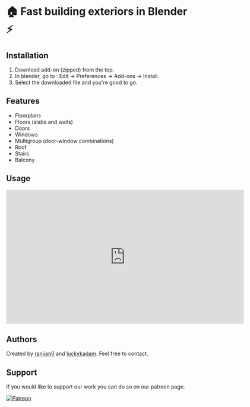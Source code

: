 # 🏠 Fast building exteriors in Blender ⚡️

## Installation

1. Download add-on (zipped) from the top.
2. In blender, go to : Edit -> Preferences -> Add-ons -> Install.
3. Select the downloaded file and you're good to go.

## Features

* Floorplans
* Floors (slabs and walls)
* Doors
* Windows
* Multigroup (door-window combinations)
* Roof
* Stairs
* Balcony

## Usage

<iframe id="ytplayer" type="text/html" width="640" height="360"
  src="https://www.youtube.com/embed/rB1fm4I_bW4"
  frameborder="0"></iframe>

## Authors

Created by [ranjian0](https://github.com/ranjian0) and [luckykadam](https://github.com/luckykadam). Feel free to contact.

## Support

If you would like to support our work you can do so on our patreon page.

[![Patreon](https://imgur.com/FOii5wr)](https://www.patreon.com/ranjian0)